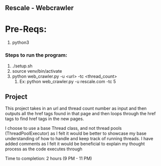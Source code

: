## Rescale - Webcrawler

# Pre-Reqs:
1. python3

### Steps to run the program:
1. ./setup.sh
2. source venv/bin/activate
3. python web_crawler.py -u \<url> -tc \<thread_count> 
    1. Ex: python web_crawler.py -u rescale.com -tc 5

## Project
This project takes in an url and thread count number as input and then outputs all the href tags found in that page and then loops through the href tags to find href tags in the new pages. 

I choose to use a base Thread class, and not thread pools (ThreadPoolExecutor) as I felt it would be better to showcase my base understanding of how to handle  and keep track of running threads. I have added comments as I felt it would be beneficial to explain my thought process as the code executes through

Time to completion: 2 hours (9 PM - 11 PM)